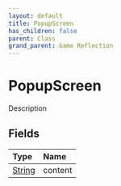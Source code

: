 ```yaml
---
layout: default
title: PopupScreen
has_children: false
parent: Class
grand_parent: Game Reflection
---
```

# PopupScreen
Description 

## Fields
| Type | Name |
|:-------------|:--------------|
| [String](/game-reflection/components/string.md) | content |
